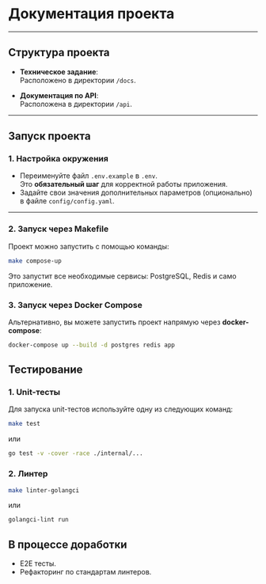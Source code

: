 # Документация проекта

---

## **Структура проекта**

- **Техническое задание**:  
  Расположено в директории `/docs`.

- **Документация по API**:  
  Расположена в директории `/api`.

---

## **Запуск проекта**

### **1. Настройка окружения**
- Переименуйте файл `.env.example` в `.env`.  
  Это **обязательный шаг** для корректной работы приложения.
- Задайте свои значения дополнительных параметров (опционально) в файле `config/config.yaml`.

---

### **2. Запуск через Makefile**
Проект можно запустить с помощью команды:
```bash
make compose-up
```
Это запустит все необходимые сервисы: PostgreSQL, Redis и само приложение.

### **3. Запуск через Docker Compose**
Альтернативно, вы можете запустить проект напрямую через **docker-compose**:
```bash
docker-compose up --build -d postgres redis app
```

## **Тестирование**
### **1. Unit-тесты**
Для запуска unit-тестов используйте одну из следующих команд:
```bash
make test
```
или
```bash
go test -v -cover -race ./internal/...
```
### **2. Линтер**
```bash
make linter-golangci
```
или
```bash
golangci-lint run
```

## **В процессе доработки**
- E2E тесты.  
- Рефакторинг по стандартам линтеров.